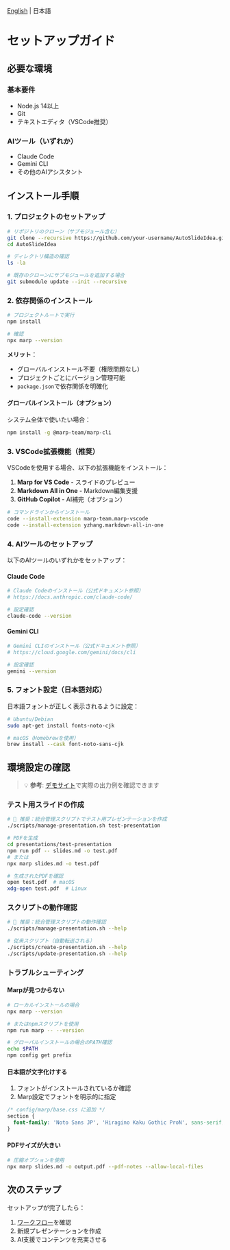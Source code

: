 [English](setup.en.md) | 日本語

# セットアップガイド

## 必要な環境

### 基本要件

- Node.js 14以上
- Git
- テキストエディタ（VSCode推奨）

### AIツール（いずれか）

- Claude Code
- Gemini CLI
- その他のAIアシスタント

## インストール手順

### 1. プロジェクトのセットアップ

```bash
# リポジトリのクローン（サブモジュール含む）
git clone --recursive https://github.com/your-username/AutoSlideIdea.git
cd AutoSlideIdea

# ディレクトリ構造の確認
ls -la

# 既存のクローンにサブモジュールを追加する場合
git submodule update --init --recursive
```

### 2. 依存関係のインストール

```bash
# プロジェクトルートで実行
npm install

# 確認
npx marp --version
```

**メリット**：
- グローバルインストール不要（権限問題なし）
- プロジェクトごとにバージョン管理可能
- `package.json`で依存関係を明確化

#### グローバルインストール（オプション）

システム全体で使いたい場合：

```bash
npm install -g @marp-team/marp-cli
```

### 3. VSCode拡張機能（推奨）

VSCodeを使用する場合、以下の拡張機能をインストール：

1. **Marp for VS Code** - スライドのプレビュー
2. **Markdown All in One** - Markdown編集支援
3. **GitHub Copilot** - AI補完（オプション）

```bash
# コマンドラインからインストール
code --install-extension marp-team.marp-vscode
code --install-extension yzhang.markdown-all-in-one
```

### 4. AIツールのセットアップ

以下のAIツールのいずれかをセットアップ：

#### Claude Code
```bash
# Claude Codeのインストール（公式ドキュメント参照）
# https://docs.anthropic.com/claude-code/

# 設定確認
claude-code --version
```

#### Gemini CLI
```bash
# Gemini CLIのインストール（公式ドキュメント参照）
# https://cloud.google.com/gemini/docs/cli

# 設定確認
gemini --version
```

### 5. フォント設定（日本語対応）

日本語フォントが正しく表示されるように設定：

```bash
# Ubuntu/Debian
sudo apt-get install fonts-noto-cjk

# macOS（Homebrewを使用）
brew install --cask font-noto-sans-cjk
```

## 環境設定の確認

> 💡 **参考**: [デモサイト](https://dobachi.github.io/AutoSlideIdea/)で実際の出力例を確認できます

### テスト用スライドの作成

```bash
# 🎯 推奨：統合管理スクリプトでテスト用プレゼンテーションを作成
./scripts/manage-presentation.sh test-presentation

# PDFを生成
cd presentations/test-presentation
npm run pdf -- slides.md -o test.pdf
# または
npx marp slides.md -o test.pdf

# 生成されたPDFを確認
open test.pdf  # macOS
xdg-open test.pdf  # Linux
```

### スクリプトの動作確認

```bash
# 🎯 推奨：統合管理スクリプトの動作確認
./scripts/manage-presentation.sh --help

# 従来スクリプト（自動転送される）
./scripts/create-presentation.sh --help
./scripts/update-presentation.sh --help
```

### トラブルシューティング

#### Marpが見つからない

```bash
# ローカルインストールの場合
npx marp --version

# またはnpmスクリプトを使用
npm run marp -- --version

# グローバルインストールの場合のPATH確認
echo $PATH
npm config get prefix
```

#### 日本語が文字化けする

1. フォントがインストールされているか確認
2. Marp設定でフォントを明示的に指定

```css
/* config/marp/base.css に追加 */
section {
  font-family: 'Noto Sans JP', 'Hiragino Kaku Gothic ProN', sans-serif;
}
```

#### PDFサイズが大きい

```bash
# 圧縮オプションを使用
npx marp slides.md -o output.pdf --pdf-notes --allow-local-files
```

## 次のステップ

セットアップが完了したら：

1. [ワークフロー](workflow.md)を確認
2. 新規プレゼンテーションを作成
3. AI支援でコンテンツを充実させる